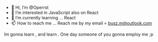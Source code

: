 - 👋 Hi, I’m @Operrst
- 👀 I’m interested in JavaScript also on React
- 🌱 I’m currently learning ... React
- 📫 How to reach me ... Reach me by my email = busz.m@outlook.com

Im gonna learn , and learn . One day someone of you gonna employ me ;p 
